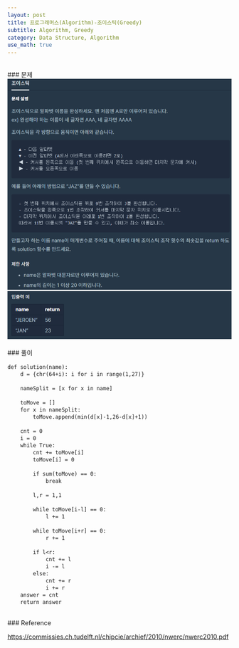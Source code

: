 ```yaml
---
layout: post
title: 프로그래머스(Algorithm)-조이스틱(Greedy)
subtitle: Algorithm, Greedy
category: Data Structure, Algorithm
use_math: true
---
```


<br>
### 문제

<center><img src = '/post_img/200313/image3.png' width="600"/></center>
<center><img src = '/post_img/200313/image4.png' width="600 "/></center>

<br>
### 풀이

```
def solution(name):
    d = {chr(64+i): i for i in range(1,27)}

    nameSplit = [x for x in name]

    toMove = []
    for x in nameSplit:
        toMove.append(min(d[x]-1,26-d[x]+1))

    cnt = 0
    i = 0
    while True:
        cnt += toMove[i]
        toMove[i] = 0

        if sum(toMove) == 0:
            break

        l,r = 1,1

        while toMove[i-l] == 0:
            l += 1

        while toMove[i+r] == 0:
            r += 1

        if l<r:
            cnt += l
            i -= l
        else:
            cnt += r
            i += r
    answer = cnt
    return answer
```

<br>
### Reference

https://commissies.ch.tudelft.nl/chipcie/archief/2010/nwerc/nwerc2010.pdf
